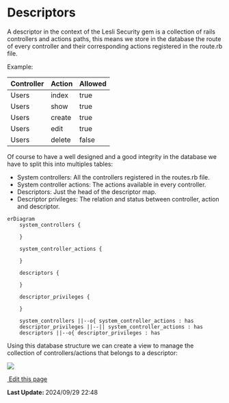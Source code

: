 # Descriptors

A descriptor in the context of the Lesli Security gem is a collection of rails controllers and actions paths, this means we store in the database the route of every controller and their corresponding actions registered in the route.rb file.

Example: 


| Controller | Action | Allowed |
|---	|---	|---    |
| Users | index | true  |
| Users | show  | true  |
| Users | create | true |
| Users | edit   | true |
| Users | delete | false |

Of course to have a well designed and a good integrity in the database we have to split this into multiples tables:

- System controllers: All the controllers registered in the routes.rb file.
- System controller actions: The actions available in every controller.
- Descriptors: Just the head of the descriptor map.
- Descriptor privileges: The relation and status between controller, action and descriptor.


```mermaid
erDiagram
    system_controllers {

    }

    system_controller_actions {

    }

    descriptors {

    }

    descriptor_privileges {

    }

    system_controllers ||--o{ system_controller_actions : has
    descriptor_privileges ||--|| system_controller_actions : has
    descriptors ||--o{ descriptor_privileges : has
```

Using this database structure we can create a view to manage the collection of controllers/actions that belongs to a descriptor:

<img src="/images/engines/security/descriptors-index.excalidraw.png">

<section class="lesli-markdown-info">
    <p><a target="blank" href="https://github.com/LesliTech/LesliSecurity/tree/master/docs/descriptors.md"><i class="ri-external-link-fill"></i>&nbsp;Edit this page</a><p/>
    <p><b>Last Update: </b>2024/09/29 22:48</p>
</section>

<!-- This code was automatically generated -->
<!-- to update this docs please run rake docs:build -->

